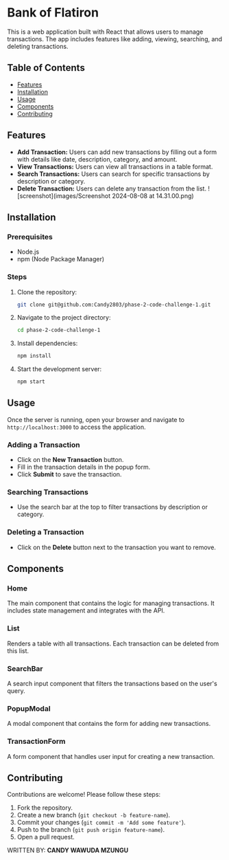 # Bank of Flatiron 

This is a web application built with React that allows users to manage transactions. The app includes features like adding, viewing, searching, and deleting transactions.

## Table of Contents
- [Features](#features)
- [Installation](#installation)
- [Usage](#usage)
- [Components](#components)
- [Contributing](#contributing)


## Features
- **Add Transaction:** Users can add new transactions by filling out a form with details like date, description, category, and amount.
- **View Transactions:** Users can view all transactions in a table format.
- **Search Transactions:** Users can search for specific transactions by description or category.
- **Delete Transaction:** Users can delete any transaction from the list.
  ![screenshot](images/Screenshot 2024-08-08 at 14.31.00.png)

## Installation

### Prerequisites
- Node.js
- npm (Node Package Manager)

### Steps
1. Clone the repository:
    ```bash
    git clone git@github.com:Candy2803/phase-2-code-challenge-1.git
    ```
2. Navigate to the project directory:
    ```bash
    cd phase-2-code-challenge-1
    ```
3. Install dependencies:
    ```bash
    npm install
    ```
4. Start the development server:
    ```bash
    npm start
    ```

## Usage
Once the server is running, open your browser and navigate to `http://localhost:3000` to access the application. 

### Adding a Transaction
- Click on the **New Transaction** button.
- Fill in the transaction details in the popup form.
- Click **Submit** to save the transaction.

### Searching Transactions
- Use the search bar at the top to filter transactions by description or category.

### Deleting a Transaction
- Click on the **Delete** button next to the transaction you want to remove.

## Components

### Home
The main component that contains the logic for managing transactions. It includes state management and integrates with the API.

### List
Renders a table with all transactions. Each transaction can be deleted from this list.

### SearchBar
A search input component that filters the transactions based on the user's query.

### PopupModal
A modal component that contains the form for adding new transactions.

### TransactionForm
A form component that handles user input for creating a new transaction.

## Contributing
Contributions are welcome! Please follow these steps:
1. Fork the repository.
2. Create a new branch (`git checkout -b feature-name`).
3. Commit your changes (`git commit -m 'Add some feature'`).
4. Push to the branch (`git push origin feature-name`).
5. Open a pull request.

WRITTEN BY: **CANDY WAWUDA MZUNGU**
